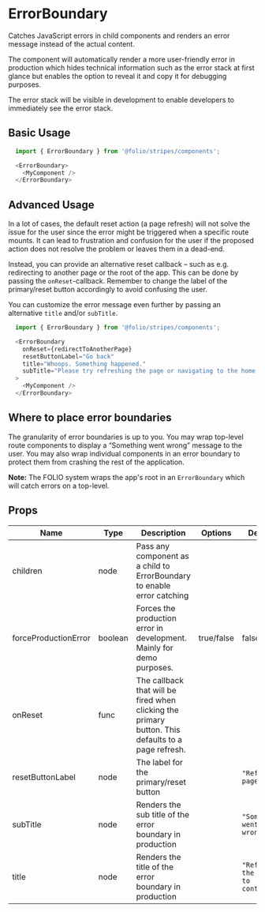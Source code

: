 # ErrorBoundary
Catches JavaScript errors in child components and renders an error message instead of the actual content. 

The component will automatically render a more user-friendly error in production which hides technical information such as the error stack at first glance but enables the option to reveal it and copy it for debugging purposes.

The error stack will be visible in development to enable developers to immediately see the error stack.

## Basic Usage
```js
  import { ErrorBoundary } from '@folio/stripes/components';

  <ErrorBoundary>
    <MyComponent />
  </ErrorBoundary>
```

## Advanced Usage
In a lot of cases, the default reset action (a page refresh) will not solve the issue for the user since the error might be triggered when a specific route mounts. It can lead to frustration and confusion for the user if the proposed action does not resolve the problem or leaves them in a dead-end.

Instead, you can provide an alternative reset callback – such as e.g. redirecting to another page or the root of the app. This can be done by passing the `onReset`-callback. Remember to change the label of the primary/reset button accordingly to avoid confusing the user.

You can customize the error message even further by passing an alternative `title` and/or `subTitle`.

```js
  import { ErrorBoundary } from '@folio/stripes/components';

  <ErrorBoundary
    onReset={redirectToAnotherPage}
    resetButtonLabel="Go back"
    title="Whoops. Something happened."
    subTitle="Please try refreshing the page or navigating to the home page."
  >
    <MyComponent />
  </ErrorBoundary>
```

## Where to place error boundaries
The granularity of error boundaries is up to you. You may wrap top-level route components to display a “Something went wrong” message to the user. You may also wrap individual components in an error boundary to protect them from crashing the rest of the application.

**Note:** The FOLIO system wraps the app's root in an `ErrorBoundary` which will catch errors on a top-level.

## Props
Name | Type | Description | Options | Default
--- | --- | --- | --- | ---
children | node | Pass any component as a child to ErrorBoundary to enable error catching | |
forceProductionError | boolean | Forces the production error in development. Mainly for demo purposes. | true/false | false
onReset | func | The callback that will be fired when clicking the primary button. This defaults to a page refresh.  | |
resetButtonLabel | node | The label for the primary/reset button | | `"Refresh page"`
subTitle | node | Renders the sub title of the error boundary in production | | `"Something went wrong"`
title | node | Renders the title of the error boundary in production | | `"Refresh the page to continue."`

